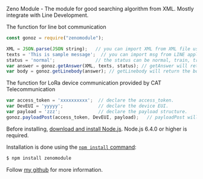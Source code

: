 Zeno Module - The module for good searching algorithm from XML. Mostly integrate with Line Development.

The function for line bot communication
```js
const gonoz = require("zenomodule");

XML = JSON.parse(JSON string);   // you can import XML from XML file using another module.
texts = 'This is sample message';  // you can import msg from LINE application.
status = 'normal';               // the status can be normal, train, trainQuestion, trainAnswer.
var answer = gonoz.getAnswer(XML, texts, status); // getAnswer will return the answer analyzed from XML.
var body = gonoz.getLinebody(answer); // getLinebody will return the body used to reply command.
```

The function for LoRa device communication provided by CAT Telecommunication
```js
var access_token = 'xxxxxxxxxx';  // declare the access_token.
var DevEUI = 'yyyyy';             // declare the device EUI.
var payload = 'zzz';              // declare the payload structure.
gonoz.payloadPost(access_token, DevEUI, payload);   // payloadPost will sending payload to the LoRa device.
```

Before installing, [download and install Node.js](https://nodejs.org/en/download/).
Node.js 6.4.0 or higher is required.

Installation is done using the
[`npm install` command](https://docs.npmjs.com/getting-started/installing-npm-packages-locally):

```bash
$ npm install zenomodule
```

Follow [my github](https://github.com/zenophakhawat/zenomodule)
for more information.

